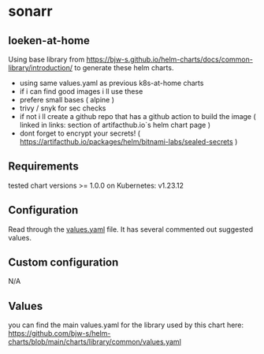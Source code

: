 # sonarr

## loeken-at-home

Using base library from https://bjw-s.github.io/helm-charts/docs/common-library/introduction/ to generate these helm charts.
- using same values.yaml as previous k8s-at-home charts
- if i can find good images i ll use these
- prefere small bases ( alpine )
- trivy / snyk for sec checks
- if not i ll create a github repo that has a github action to build the image ( linked in links: section of artifacthub.io`s helm chart page )
- dont forget to encrypt your secrets! ( https://artifacthub.io/packages/helm/bitnami-labs/sealed-secrets )

## Requirements
tested chart versions >= 1.0.0 on Kubernetes: v1.23.12

## Configuration

Read through the [values.yaml](./values.yaml) file. It has several commented out suggested values.

## Custom configuration

N/A

## Values

you can find the main values.yaml for the library used by this chart here: https://github.com/bjw-s/helm-charts/blob/main/charts/library/common/values.yaml
